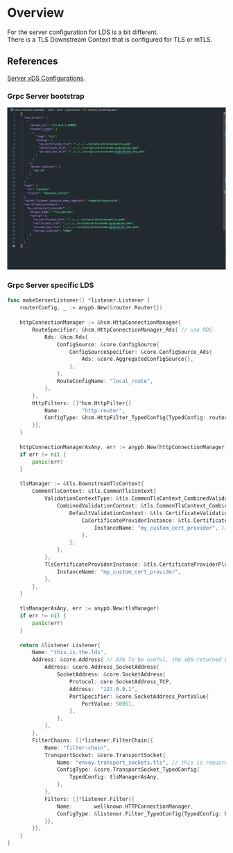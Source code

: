 # Overview
For the server configuration for LDS is a bit different.  
There is a TLS Downstream Context that is configured for TLS or mTLS.  

## References
[Server xDS Configurations](https://github.com/grpc/proposal/blob/master/A36-xds-for-servers.md).  

### Grpc Server bootstrap
![grpc server bootstrap](/cmd/echo/xds/LEARNING_README/LDS_README/server_bootstrap.png "server bootstrap")

### Grpc Server specific LDS 
```go
func makeServerListener() *listener.Listener {
	routerConfig, _ := anypb.New(&router.Router{})

	httpConnectionManager := &hcm.HttpConnectionManager{
		RouteSpecifier: &hcm.HttpConnectionManager_Rds{ // use RDS
			Rds: &hcm.Rds{
				ConfigSource: &core.ConfigSource{
					ConfigSourceSpecifier: &core.ConfigSource_Ads{
						Ads: &core.AggregatedConfigSource{},
					},
				},
				RouteConfigName: "local_route",
			},
		},
		HttpFilters: []*hcm.HttpFilter{{
			Name:       "http-router",
			ConfigType: &hcm.HttpFilter_TypedConfig{TypedConfig: routerConfig},
		}},
	}

	httpConnectionManagerAsAny, err := anypb.New(httpConnectionManager)
	if err != nil {
		panic(err)
	}

	tlsManager := &tls.DownstreamTlsContext{
		CommonTlsContext: &tls.CommonTlsContext{
			ValidationContextType: &tls.CommonTlsContext_CombinedValidationContext{
				CombinedValidationContext: &tls.CommonTlsContext_CombinedCertificateValidationContext{
					DefaultValidationContext: &tls.CertificateValidationContext{
						CaCertificateProviderInstance: &tls.CertificateProviderPluginInstance{
							InstanceName: "my_custom_cert_provider", // must match what is in the bootstrap json
						},
					},
				},
			},
			TlsCertificateProviderInstance: &tls.CertificateProviderPluginInstance{
				InstanceName: "my_custom_cert_provider",
			},
		},
	}

	tlsManagerAsAny, err := anypb.New(tlsManager)
	if err != nil {
		panic(err)
	}

	return &listener.Listener{
		Name: "this.is.the.lds",
		Address: &core.Address{ // A36 To be useful, the xDS-returned Listener must have an address that matches the listening address provided.
			Address: &core.Address_SocketAddress{
				SocketAddress: &core.SocketAddress{
					Protocol: core.SocketAddress_TCP,
					Address:  "127.0.0.1",
					PortSpecifier: &core.SocketAddress_PortValue{
						PortValue: 50051,
					},
				},
			},
		},
		FilterChains: []*listener.FilterChain{{
			Name: "filter-chain",
			TransportSocket: &core.TransportSocket{
				Name: "envoy.transport_sockets.tls", // this is required, A29: if a transport_socket name is not envoy.transport_sockets.tls i.e. something we don't recognize, gRPC will NACK an LDS update
				ConfigType: &core.TransportSocket_TypedConfig{
					TypedConfig: tlsManagerAsAny,
				},
			},
			Filters: []*listener.Filter{{
				Name:       wellknown.HTTPConnectionManager,
				ConfigType: &listener.Filter_TypedConfig{TypedConfig: httpConnectionManagerAsAny},
			}},
		}},
	}
}
```
